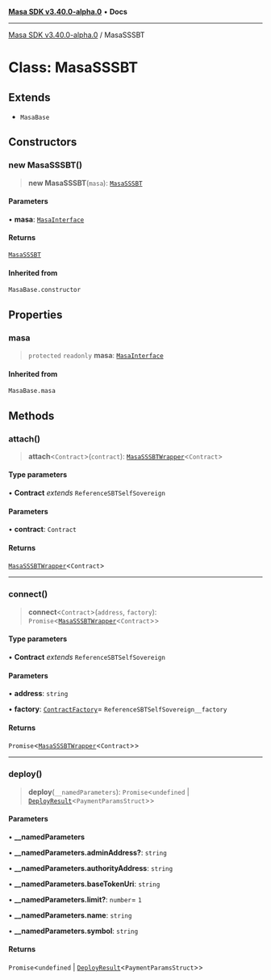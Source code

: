 [**Masa SDK v3.40.0-alpha.0**](../README.md) • **Docs**

***

[Masa SDK v3.40.0-alpha.0](../globals.md) / MasaSSSBT

# Class: MasaSSSBT

## Extends

- `MasaBase`

## Constructors

### new MasaSSSBT()

> **new MasaSSSBT**(`masa`): [`MasaSSSBT`](MasaSSSBT.md)

#### Parameters

• **masa**: [`MasaInterface`](../interfaces/MasaInterface.md)

#### Returns

[`MasaSSSBT`](MasaSSSBT.md)

#### Inherited from

`MasaBase.constructor`

## Properties

### masa

> `protected` `readonly` **masa**: [`MasaInterface`](../interfaces/MasaInterface.md)

#### Inherited from

`MasaBase.masa`

## Methods

### attach()

> **attach**\<`Contract`\>(`contract`): [`MasaSSSBTWrapper`](MasaSSSBTWrapper.md)\<`Contract`\>

#### Type parameters

• **Contract** *extends* `ReferenceSBTSelfSovereign`

#### Parameters

• **contract**: `Contract`

#### Returns

[`MasaSSSBTWrapper`](MasaSSSBTWrapper.md)\<`Contract`\>

***

### connect()

> **connect**\<`Contract`\>(`address`, `factory`): `Promise`\<[`MasaSSSBTWrapper`](MasaSSSBTWrapper.md)\<`Contract`\>\>

#### Type parameters

• **Contract** *extends* `ReferenceSBTSelfSovereign`

#### Parameters

• **address**: `string`

• **factory**: [`ContractFactory`](ContractFactory.md)= `ReferenceSBTSelfSovereign__factory`

#### Returns

`Promise`\<[`MasaSSSBTWrapper`](MasaSSSBTWrapper.md)\<`Contract`\>\>

***

### deploy()

> **deploy**(`__namedParameters`): `Promise`\<`undefined` \| [`DeployResult`](../interfaces/DeployResult.md)\<`PaymentParamsStruct`\>\>

#### Parameters

• **\_\_namedParameters**

• **\_\_namedParameters.adminAddress?**: `string`

• **\_\_namedParameters.authorityAddress**: `string`

• **\_\_namedParameters.baseTokenUri**: `string`

• **\_\_namedParameters.limit?**: `number`= `1`

• **\_\_namedParameters.name**: `string`

• **\_\_namedParameters.symbol**: `string`

#### Returns

`Promise`\<`undefined` \| [`DeployResult`](../interfaces/DeployResult.md)\<`PaymentParamsStruct`\>\>
